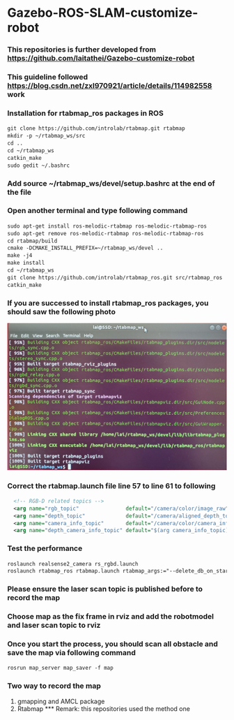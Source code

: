 # Gazebo-ROS-SLAM-customize-robot
### This repositories is further developed from https://github.com/laitathei/Gazebo-customize-robot
### This guideline followed https://blog.csdn.net/zxl970921/article/details/114982558 work
### Installation for rtabmap_ros packages in ROS
```XML
git clone https://github.com/introlab/rtabmap.git rtabmap
mkdir -p ~/rtabmap_ws/src 
cd ..           
cd ~/rtabmap_ws                                         
catkin_make
sudo gedit ~/.bashrc
```
### Add source ~/rtabmap_ws/devel/setup.bashrc at the end of the file
### Open another terminal and type following command
```XML
sudo apt-get install ros-melodic-rtabmap ros-melodic-rtabmap-ros
sudo apt-get remove ros-melodic-rtabmap ros-melodic-rtabmap-ros
cd rtabmap/build
cmake -DCMAKE_INSTALL_PREFIX=~/rtabmap_ws/devel ..
make -j4
make install
cd ~/rtabmap_ws
git clone https://github.com/introlab/rtabmap_ros.git src/rtabmap_ros
catkin_make
```
### If you are successed to install rtabmap_ros packages, you should saw the following photo
![image](https://github.com/laitathei/Gazebo-ROS-SLAM-customize-robot/blob/main/demo.jpeg)
### Correct the rtabmap.launch file line 57 to line 61 to following
```XML
  <!-- RGB-D related topics -->
  <arg name="rgb_topic"               default="/camera/color/image_raw" />
  <arg name="depth_topic"             default="/camera/aligned_depth_to_color/image_raw" />
  <arg name="camera_info_topic"       default="/camera/color/camera_info" />
  <arg name="depth_camera_info_topic" default="$(arg camera_info_topic)" />
```
### Test the performance
```XML
roslaunch realsense2_camera rs_rgbd.launch 
roslaunch rtabmap_ros rtabmap.launch rtabmap_args:="--delete_db_on_start"
```
### Please ensure the laser scan topic is published before to record the map
### Choose map as the fix frame in rviz and add the robotmodel and laser scan topic to rviz
### Once you start the process, you should scan all obstacle and save the map via following command
```XML
rosrun map_server map_saver -f map
```
### Two way to record the map
1. gmapping and AMCL package
2. Rtabmap
*** Remark: this repositories used the method one

